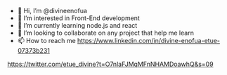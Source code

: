 - 👋 Hi, I’m @divineenofua
- 👀 I’m interested in Front-End development 
- 🌱 I’m currently learning node.js and react
- 💞️ I’m looking to collaborate on any project that help me learn
- 📫 How to reach me 
  https://www.linkedin.com/in/divine-enofua-etue-07373b231

https://twitter.com/etue_divine?t=O7nlaFJMqMFnNHAMDoawhQ&s=09



<!---
divineenofua/divineenofua is a ✨ special ✨ repository because its `README.md` (this file) appears on your GitHub profile.
You can click the Preview link to take a look at your changes.
--->
